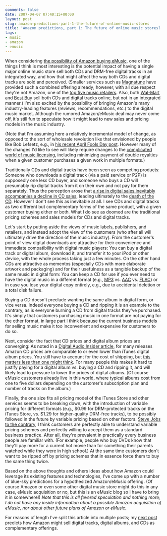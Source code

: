 ```yaml
---
comments: false
date: 2007-04-07 07:40:15+00:00
layout: post
slug: amazon-predictions-part-1-the-future-of-online-music-stores
title: 'Amazon predictions, part 1: The future of online music stores?'
tags:
- music
- amazon
- emusic
---
```


When considering [the possibility of Amazon buying eMusic](http://hypebot.typepad.com/hypebot/2007/03/is_emusic_for_s.html), one of the things I think is most interesting is the potential impact of having a single major online music store sell both CDs and DRM-free digital tracks in an integrated way, and how that might affect the way both CDs and digital tracks are sold and perceived. (Smaller services such as [Magnatune](http://www.magnatune.com/) have provided such a combined offering already; however, with all due respect they're not Amazon, one of the [top five music retailers](http://www.npd.com/press/releases/press_051121a.html). Also, both [Wal-Mart](http://www.walmart.com/music) and [Best Buy](http://www.bestbuy.com/) sell both CDs and digital tracks online, but not in an integrated manner.) I'm also excited by the possibility of bringing Amazon's many industry-leading features (reviews, recommendations, etc.) to the digital music market. Although the rumored Amazon/eMusic deal may never come off, it's still fun to speculate how it might lead to new sales and pricing models in the music industry.

(Note that I'm assuming here a relatively incremental model of change, as opposed to the sort of wholesale revolution like that envisioned by people like Bob Lefsetz, e.g., in [his recent April Fools Day post](http://lefsetz.com/wordpress/index.php/archives/2007/04/01/iovine-to-limewire/). However many of the changes I'd like to see will likely require changes to the [complicated world of music licensing](http://www.kohnmusic.com/book2/2content.html), including minimizing payment of double royalties when a given customer purchases a given work in multiple formats.)

Traditionally CDs and digital tracks have been seen as competing products: Someone who downloads a digital track (via a paid service or P2P) is supposedly one less CD buyer, and someone who buys a CD will presumably rip digital tracks from it on their own and not pay for them separately. Thus the perception arose that [a rise in digital sales inevitably accompanies a decline in CD sales](http://www.npd.com/press/releases/press_051004.html), leading ultimately to the [death of the CD](http://lefsetz.com/wordpress/index.php/archives/2007/03/13/why-cd-sales-are-tanking/). However I don't see this as inevitable at all. I see CDs and digital tracks as two different but complementary forms of the same product, with a given customer buying either or both. What I do see as doomed are the traditional pricing schemes and sales models for CDs and digital tracks.

Let's start by putting aside the views of music labels, publishers, and retailers, and instead adopt the view of the customers (who after all will ultimately drive the direction of the music industry). From the customer's point of view digital downloads are attractive for their convenience and immediate compatibility with digital music players: You can buy a digital track or digital album, download it, and transfer it to your iPod or other device, with the whole process taking just a few minutes. On the other hand CDs are attractive as mementos (especially CDs with more elaborate artwork and packaging) and for their usefulness as a tangible backup of the same music in digital form: You can keep a CD for use if you ever need to have the digital music in a different format (e.g., [MP3](http://en.wikipedia.org/wiki/Mp3) vs. [AAC](http://en.wikipedia.org/wiki/Advanced_Audio_Coding) vs. [FLAC](http://en.wikipedia.org/wiki/FLAC)) or in case you lose your digital copy entirely, e.g., due to accidental deletion or a total disk failure.

Buying a CD doesn't preclude wanting the same album in digital form, or vice versa. Indeed everyone buying a CD and ripping it is an example to the contrary, as is everyone burning a CD from digital tracks they've purchased. It's simply that customers purchasing music in one format are not paying for the other format, in large part I think because the current business models for selling music make it too inconvenient and expensive for customers to do so.

Next, consider the fact that CD prices and digital album prices are converging: As noted in a [Digital Audio Insider article](http://digitalaudioinsider.blogspot.com/2007/03/itunes-vs-amazoncom-part-i.html),  for many releases Amazon CD prices are comparable to or even lower than iTunes digital album prices. You still have to account for the cost of shipping, but [this matters less than one might think](http://digitalaudioinsider.blogspot.com/2007/02/amazon-shipping-survey-results.html). For many people this makes it hard to justify paying for a digital album vs. buying a CD and ripping it, and will likely lead to pressure to lower the prices of digital albums. (Of course eMusic customers already live in this world, where typical albums cost from one to five dollars depending on the customer's subscription plan and number of tracks on the album.)

Finally, the one size fits all pricing model of the iTunes Store and other services seems to be breaking down, with the introduction of variable pricing for different formats (e.g., $0.99 for DRM-protected tracks on the iTunes Store, vs. $1.29 for higher-quality DRM-free tracks), to be possibly followed in the future by variable pricing based on other factors. [Steve Jobs to the contrary](http://www.ft.com/cms/s/297eecc2-d934-11da-8b06-0000779e2340.html), I think customers are perfectly able to understand variable pricing schemes and perfectly willing to accept them as a standard business practice. After all, they're prevalent in practically every business people are familiar with. (For example, people who buy DVDs know that they'll pay more for a current hot movie than for something their parents watched while they were in high school.) At the same time customers don't want to be ripped off by pricing schemes that in essence force them to buy the same thing twice.

Based on the above thoughts and others ideas about how Amazon could leverage its existing features and technologies, I've come up with a number of blue-sky predictions for a hypothesized Amazon/eMusic offering. (Of course Amazon or even some other digital music store might do this in any case, eMusic acquisition or no, but this is an eMusic blog so I have to bring it in somewhere!) _Note that this is all fevered speculation and nothing more; I do not have any inside information about a possible Amazon acquisition of eMusic, nor about other future plans of Amazon or eMusic._

For reasons of length I've split this article into multiple posts; my [next post](http://swindleeeee.com/2007/04/07/amazon-predictions-part-2-selling-digital-music-and-cds-together/) predicts how Amazon might sell digital tracks, digital albums, and CDs as complementary offerings.
